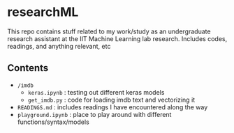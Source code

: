 # researchML

This repo contains stuff related to my work/study as an undergraduate research assistant at the IIT Machine Learning lab research. Includes codes, readings, and anything relevant, etc


## Contents

+ `/imdb`
    - `keras.ipynb` :          testing out different keras models
    - `get_imdb.py` :          code for loading imdb text and vectorizing it
+ `READINGS.md` :              includes readings I have encountered along the way
+ `playground.ipynb` :         place to play around with different functions/syntax/models  
